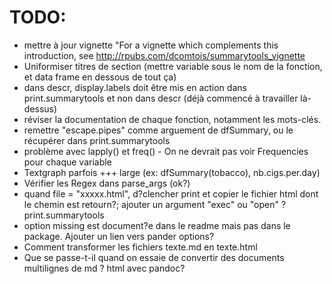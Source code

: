 # TODO:

 - mettre à jour vignette
  "For a vignette which complements this introduction, see http://rpubs.com/dcomtois/summarytools_vignette
 - Uniformiser titres de section (mettre variable sous le nom de la fonction,
   et data frame en dessous de tout ça)
 - dans descr, display.labels doit être mis en action dans print.summarytools et non dans descr (déjà
   commencé à travailler là-dessus)
 - réviser la documentation de chaque fonction, notamment les mots-clés.
 - remettre "escape.pipes" comme arguement de dfSummary, ou le récupérer dans print.summarytools
 - problème avec lapply() et freq() - On ne devrait pas voir Frequencies pour chaque variable
 - Textgraph parfois +++ large (ex: dfSummary(tobacco), nb.cigs.per.day)
 - Vérifier les Regex dans parse_args (ok?)
- quand file = "xxxxx.html", d?clencher print et copier le fichier html dont le chemin est retourn?; ajouter un argument "exec" ou "open" ? print.summarytools
- option missing est document?e dans le readme mais pas dans le package. Ajouter un lien vers pander options?
- Comment transformer les fichiers texte.md en texte.html
- Que se passe-t-il quand on essaie de convertir des documents multilignes de md ? html avec pandoc?

